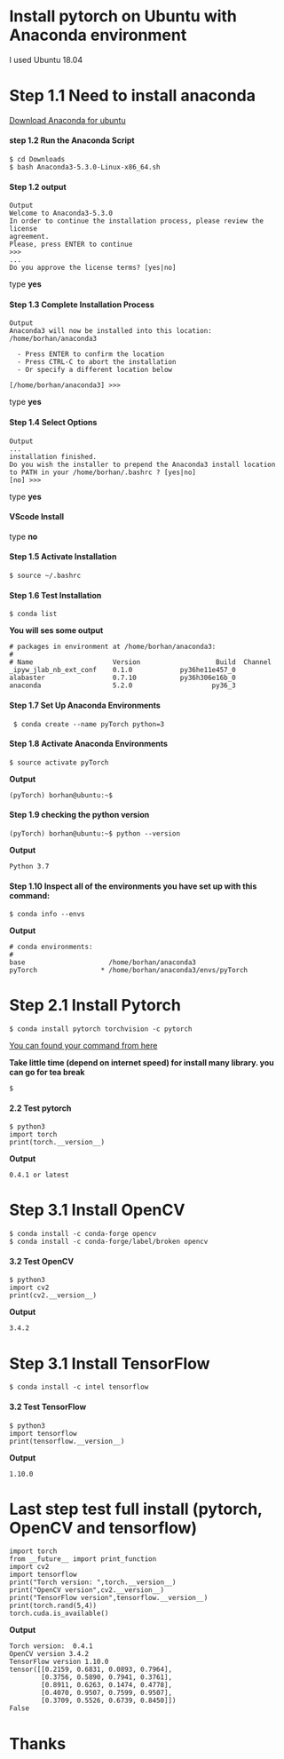 # Install pytorch on Ubuntu with Anaconda environment 
 I used Ubuntu 18.04
# Step 1.1 Need to install anaconda 
[Download Anaconda for ubuntu](https://www.anaconda.com/download/)
    
#### step 1.2 Run the Anaconda Script
    $ cd Downloads    
    $ bash Anaconda3-5.3.0-Linux-x86_64.sh
#### Step 1.2 output
 
    Output
    Welcome to Anaconda3-5.3.0
    In order to continue the installation process, please review the license
    agreement.
    Please, press ENTER to continue
    >>>
    ...
    Do you approve the license terms? [yes|no]
type **yes**
#### Step 1.3 Complete Installation Process
    Output
    Anaconda3 will now be installed into this location:
    /home/borhan/anaconda3
    
      - Press ENTER to confirm the location
      - Press CTRL-C to abort the installation
      - Or specify a different location below
    
    [/home/borhan/anaconda3] >>>
type **yes**    
#### Step 1.4 Select Options
    Output
    ...
    installation finished.
    Do you wish the installer to prepend the Anaconda3 install location
    to PATH in your /home/borhan/.bashrc ? [yes|no]
    [no] >>>
type **yes** 
#### VScode Install
type **no**

#### Step 1.5 Activate Installation
    $ source ~/.bashrc
#### Step 1.6 Test Installation
    $ conda list   
**You will ses some output** 

    # packages in environment at /home/borhan/anaconda3:
    #
    # Name                    Version                   Build  Channel
    _ipyw_jlab_nb_ext_conf    0.1.0            py36he11e457_0  
    alabaster                 0.7.10           py36h306e16b_0  
    anaconda                  5.2.0                    py36_3 
#### Step 1.7 Set Up Anaconda Environments       
     $ conda create --name pyTorch python=3
#### Step 1.8 Activate Anaconda Environments
    $ source activate pyTorch    
**Output**

    (pyTorch) borhan@ubuntu:~$     
#### Step 1.9 checking the python version

    (pyTorch) borhan@ubuntu:~$ python --version
**Output**

    Python 3.7
#### Step 1.10  Inspect all of the environments you have set up with this command:
    $ conda info --envs
    
**Output**

    # conda environments:
    #
    base                     /home/borhan/anaconda3
    pyTorch                * /home/borhan/anaconda3/envs/pyTorch      
    
# Step 2.1 Install Pytorch

    $ conda install pytorch torchvision -c pytorch
[You can found your command from here](https://pytorch.org/get-started/locally/)    
    
**Take little time (depend on internet speed) for install many library. you can go for tea break**
 
 
    $
                    
 #### 2.2 Test pytorch
    $ python3
    import torch
    print(torch.__version__)
**Output**

    0.4.1 or latest 
# Step 3.1 Install OpenCV    
    $ conda install -c conda-forge opencv 
    $ conda install -c conda-forge/label/broken opencv
#### 3.2  Test OpenCV  
    $ python3
    import cv2
    print(cv2.__version__) 
**Output**
    
    3.4.2    
# Step 3.1 Install TensorFlow
    $ conda install -c intel tensorflow
    
#### 3.2  Test TensorFlow
    $ python3
    import tensorflow
    print(tensorflow.__version__) 
**Output**
    
    1.10.0    
    
# Last step test full install (pytorch, OpenCV and tensorflow)
    import torch
    from __future__ import print_function
    import cv2
    import tensorflow
    print("Torch version: ",torch.__version__)
    print("OpenCV version",cv2.__version__)
    print("TensorFlow version",tensorflow.__version__)
    print(torch.rand(5,4))
    torch.cuda.is_available()   
**Output**
    
    Torch version:  0.4.1
    OpenCV version 3.4.2
    TensorFlow version 1.10.0
    tensor([[0.2159, 0.6831, 0.0893, 0.7964],
            [0.3756, 0.5890, 0.7941, 0.3761],
            [0.8911, 0.6263, 0.1474, 0.4778],
            [0.4070, 0.9507, 0.7599, 0.9507],
            [0.3709, 0.5526, 0.6739, 0.8450]])
    False
    
# Thanks         
